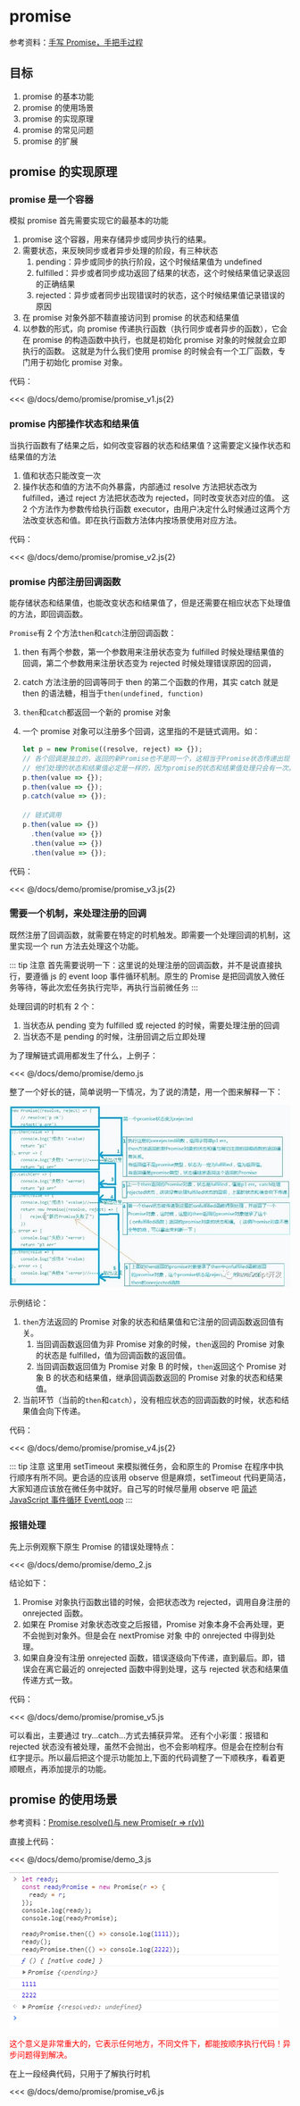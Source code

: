 # promise

参考资料：[手写 Promise，手把手过程](https://mp.weixin.qq.com/s/q8JFWNaOZvzeLnsol7wdXw)

## 目标

1. promise 的基本功能
2. promise 的使用场景
3. promise 的实现原理
4. promise 的常见问题
5. promise 的扩展

## promise 的实现原理

### promise 是一个容器

模拟 promise 首先需要实现它的最基本的功能

1. promise 这个容器，用来存储异步或同步执行的结果。
2. 需要状态，来反映同步或者异步处理的阶段，有三种状态
   1. pending：异步或同步的执行阶段，这个时候结果值为 undefined
   2. fulfilled：异步或者同步成功返回了结果的状态，这个时候结果值记录返回的正确结果
   3. rejected：异步或者同步出现错误时的状态，这个时候结果值记录错误的原因
3. 在 promise 对象外部不鞥直接访问到 promise 的状态和结果值
4. 以参数的形式，向 promise 传递执行函数（执行同步或者异步的函数），它会在 promise 的构造函数中执行，也就是初始化 promise 对象的时候就会立即执行的函数。
   这就是为什么我们使用 promise 的时候会有一个工厂函数，专门用于初始化 promise 对象。

代码：

<<< @/docs/demo/promise/promise_v1.js{2}

### promise 内部操作状态和结果值

当执行函数有了结果之后，如何改变容器的状态和结果值？这需要定义操作状态和结果值的方法

1. 值和状态只能改变一次
2. 操作状态和值的方法不向外暴露，内部通过 resolve 方法把状态改为 fulfilled，通过 reject 方法把状态改为 rejected，同时改变状态对应的值。
   这 2 个方法作为参数传给执行函数 executor，由用户决定什么时候通过这两个方法改变状态和值。即在执行函数方法体内按场景使用对应方法。

代码：

<<< @/docs/demo/promise/promise_v2.js{2}

### promise 内部注册回调函数

能存储状态和结果值，也能改变状态和结果值了，但是还需要在相应状态下处理值的方法，即回调函数。

`Promise`有 2 个方法`then`和`catch`注册回调函数：

1. then 有两个参数，第一个参数用来注册状态变为 fulfilled 时候处理结果值的回调，第二个参数用来注册状态变为 rejected 时候处理错误原因的回调，
2. catch 方法注册的回调等同于 then 的第二个函数的作用，其实 catch 就是 then 的语法糖，相当于`then(undefined, function)`
3. `then`和`catch`都返回一个新的 promise 对象
4. 一个 promise 对象可以注册多个回调，这里指的不是链式调用。如：

   ```js
   let p = new Promise((resolve, reject) => {});
   // 各个回调是独立的，返回的新Promise也不是同一个，这相当于Promise状态传递出现了分支
   // 他们处理的状态和结果值必定是一样的，因为promise的状态和结果值处理只会有一次。
   p.then(value => {});
   p.then(value => {});
   p.catch(value => {});

   // 链式调用
   p.then(value => {})
     .then(value => {})
     .then(value => {})
     .then(value => {});
   ```

代码：

<<< @/docs/demo/promise/promise_v3.js{2}

### 需要一个机制，来处理注册的回调

既然注册了回调函数，就需要在特定的时机触发。即需要一个处理回调的机制，这里实现一个 run 方法去处理这个功能。

::: tip 注意
首先需要说明一下：这里说的处理注册的回调函数，并不是说直接执行，要遵循 js 的 event loop 事件循环机制。原生的 Promise 是把回调放入微任务等待，等此次宏任务执行完毕，再执行当前微任务
:::

处理回调的时机有 2 个：

1. 当状态从 pending 变为 fulfilled 或 rejected 的时候，需要处理注册的回调
2. 当状态不是 pending 的时候，注册回调之后立即处理

为了理解链式调用都发生了什么，上例子：

<<< @/docs/demo/promise/demo.js

整了一个好长的链，简单说明一下情况，为了说的清楚，用一个图来解释一下：

![promise链接调用之下promise的状态和结果值的传递](./img/promise/promise_1.webp)

示例结论：

1. `then`方法返回的 Promise 对象的状态和结果值和它注册的回调函数返回值有关。
   1. 当回调函数返回值为非 Promise 对象的时候，`then`返回的 Promise 对象的状态是 fulfilled，值为回调函数的返回值。
   2. 当回调函数返回值为 Promise 对象 B 的时候，`then`返回这个 Promise 对象 B 的状态和结果值，继承回调函数返回的 Promise 对象的状态和结果值。
2. 当前环节（当前的`then`和`catch`），没有相应状态的回调函数的时候，状态和结果值会向下传递。

代码：

<<< @/docs/demo/promise/promise_v4.js{2}

::: tip 注意
这里用 setTimeout 来模拟微任务，会和原生的 Promise 在程序中执行顺序有所不同。更合适的应该用 observe 但是麻烦，setTimeout 代码更简洁，大家知道应该放在微任务中就好。自己写的时候尽量用 observe 吧
[简述 JavaScript 事件循环 EventLoop](https://mp.weixin.qq.com/s/egRVR0kwnSchZTks1RD-og)
:::

### 报错处理

先上示例观察下原生 Promise 的错误处理特点：

<<< @/docs/demo/promise/demo_2.js

结论如下：

1. Promise 对象执行函数出错的时候，会把状态改为 rejected，调用自身注册的 onrejected 函数。
2. 如果在 Promise 对象状态改变之后报错，Promise 对象本身不会再处理，更不会抛到对象外。但是会在 nextPromise 对象 中的 onrejected 中得到处理。
3. 如果自身没有注册 onrejected 函数，错误逐级向下传递，直到最后。即，错误会在离它最近的 onrejected 函数中得到处理，这与 rejected 状态和结果值传递方式一致。

代码：

<<< @/docs/demo/promise/promise_v5.js

可以看出，主要通过 try...catch...方式去捕获异常。
还有个小彩蛋：报错和 rejected 状态没有被处理，虽然不会抛出，也不会影响程序。但是会在控制台有红字提示。所以最后把这个提示功能加上,下面的代码调整了一下顺秩序，看着更顺眼点，再添加提示的功能。

## promise 的使用场景

参考资料：[Promise.resolve()与 new Promise(r => r(v))](https://www.cnblogs.com/wjlbk/p/12633337.html)

直接上代码：

<<< @/docs/demo/promise/demo_3.js

![图片](./img/promise/1.png)

<span style="color: red;">这个意义是非常重大的，它表示任何地方，不同文件下，都能按顺序执行代码！异步问题得到解决。</span>

在上一段经典代码，只用于了解执行时机

<<< @/docs/demo/promise/promise_v6.js

